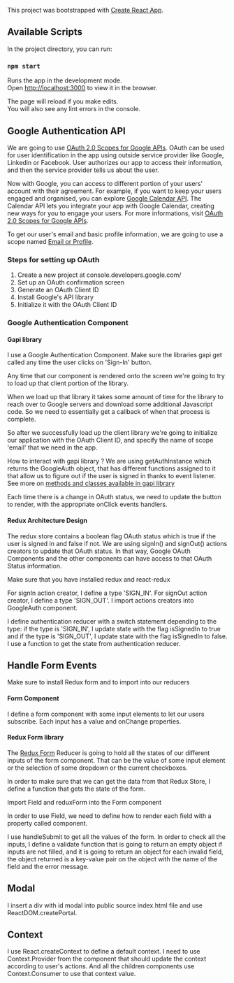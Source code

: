 This project was bootstrapped with [Create React App](https://github.com/facebook/create-react-app).

## Available Scripts

In the project directory, you can run:

### `npm start`

Runs the app in the development mode.<br />
Open [http://localhost:3000](http://localhost:3000) to view it in the browser.

The page will reload if you make edits.<br />
You will also see any lint errors in the console.

## Google Authentication API

We are going to use [OAuth 2.0 Scopes for Google APIs](https://developers.google.com/identity/protocols/googlescopes). OAuth can be used for user identification in the app using outside service provider like Google, Linkedin or Facebook. User authorizes our app to access their information, and then the service provider tells us about the user.

Now with Google, you can access to different portion of your users' account with their agreement. For example, if you want to keep your users engaged and organised, you can explore [Google Calendar API](https://developers.google.com/calendar). The Calendar API lets you integrate your app with Google Calendar, creating new ways for you to engage your users. For more informations, visit [OAuth 2.0 Scopes for Google APIs](https://developers.google.com/identity/protocols/googlescopes).

To get our user's email and basic profile information, we are going to use a scope named [Email or Profile](https://developers.google.com/identity/).

### Steps for setting up OAuth

1. Create a new project at console.developers.google.com/
2. Set up an OAuth confirmation screen
3. Generate an OAuth Client ID
4. Install Google's API library
5. Initialize it with the OAuth Client ID

### Google Authentication Component

#### Gapi library

I use a Google Authentication Component. Make sure the libraries gapi get called any time the user clicks on 'Sign-In' button.

Any time that our component is rendered onto the screen we're going to try to load up that client portion of the library. 

When we load up that library it takes some amount of time for the library to reach over to Google servers and download some additional Javascript code. So we need to essentially get a callback of when that process is complete. 

So after we successfully load up the client library we're going to initialize our application with the OAuth Client ID, and specify the name of scope 'email' that we need in the app.

How to interact with gapi library ?
We are using getAuthInstance which returns the GoogleAuth object, that has different functions assigned to it that allow us to figure out if the user is signed in thanks to event listener. 
See more on [methods and classes available in gapi library](https://developers.google.com/identity/sign-in/web/reference)

Each time there is a change in OAuth status, we need to update the button to render, with the appropriate onClick events handlers.

#### Redux Architecture Design

The redux store contains a boolean flag OAuth status which is true if the user is signed in and false if not. We are using signIn() and signOut() actions creators to update that OAuth status. In that way,  Google OAuth Components and the other components can have access to that OAuth Status information. 

Make sure that you have installed redux and react-redux

For signIn action creator, I define a type 'SIGN_IN'.
For signOut action creator, I define a type 'SIGN_OUT'.
I import actions creators into GoogleAuth component.

I define authentication reducer with a switch statement depending to the type: if the type is 'SIGN_IN', I update state with the flag isSignedIn to true and if the type is 'SIGN_OUT', I update state with the flag isSignedIn to false. I use a function to get the state from authentication reducer.

## Handle Form Events

Make sure to install Redux form and to import into our reducers 

#### Form Component

I define a form component with some input elements to let our users subscribe. Each input has a value and onChange properties.


#### Redux Form library

The [Redux Form](https://redux-form.com/8.3.0/) Reducer is going to hold all the states of our different inputs of the form component. That can be the value of some input element or the selection of some dropdown or the current checkboxes.

In order to make sure that we can get the data from that Redux Store, I define a function that gets the state of the form.

Import Field and reduxForm into the Form component 

In order to use Field, we need to define how to render each field with a property called component.

I use handleSubmit to get all the values of the form. In order to check all the inputs, I define a validate function that is going to return an empty object if inputs are not filled, and it is going to return an object for each invalid field, the object returned is a key-value pair on the object with the name of the field and the error message.

## Modal

I insert a div with id modal into public source index.html file and use ReactDOM.createPortal.

## Context

I use React.createContext to define a default context.
I need to use Context.Provider from the component that should update the context according to user's actions. And all the children components use Context.Consumer to use that context value.


